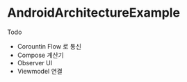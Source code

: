 # AndroidArchitectureExample

Todo
- Corountin Flow 로 통신
- Compose 계산기
- Observer UI 
- Viewmodel 연결
